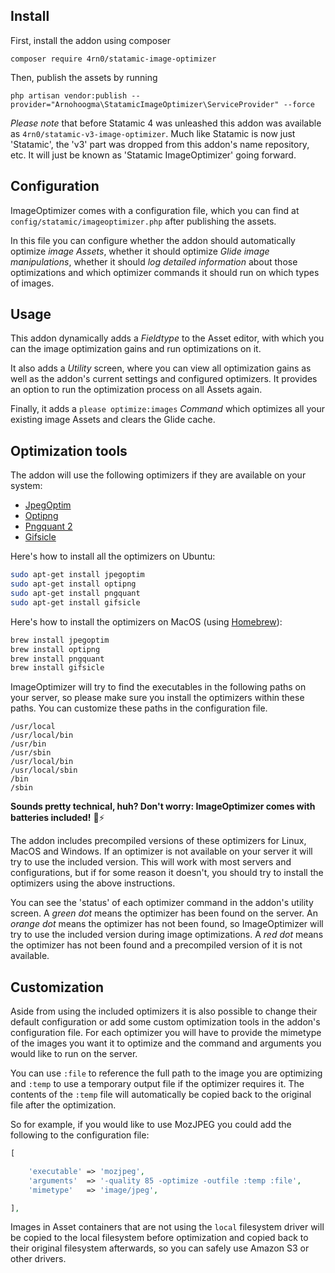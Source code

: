 ## Install
First, install the addon using composer  

```composer require 4rn0/statamic-image-optimizer```

Then, publish the assets by running  

```php artisan vendor:publish --provider="Arnohoogma\StatamicImageOptimizer\ServiceProvider" --force```

*Please note* that before Statamic 4 was unleashed this addon was available as `4rn0/statamic-v3-image-optimizer`. Much like Statamic is now just 'Statamic', the 'v3' part was dropped from this addon's name repository, etc. It will just be known as 'Statamic ImageOptimizer' going forward.

## Configuration
ImageOptimizer comes with a configuration file, which you can find at `config/statamic/imageoptimizer.php` after publishing the assets.  

In this file you can configure whether the addon should automatically optimize *image Assets*, whether it should optimize *Glide image manipulations*, whether it should *log detailed information* about those optimizations and which optimizer commands it should run on which types of images.  

## Usage
This addon dynamically adds a *Fieldtype* to the Asset editor, with which you can the image optimization gains and run optimizations on it.  

It also adds a *Utility* screen, where you can view all optimization gains as well as the addon's current settings and configured optimizers. It provides an option to run the optimization process on all Assets again.  

Finally, it adds a `please optimize:images` *Command* which optimizes all your existing image Assets and clears the Glide cache.  

## Optimization tools
The addon will use the following optimizers if they are available on your system:

- [JpegOptim](http://freecode.com/projects/jpegoptim)
- [Optipng](http://optipng.sourceforge.net/)
- [Pngquant 2](https://pngquant.org/)
- [Gifsicle](http://www.lcdf.org/gifsicle/)

Here's how to install all the optimizers on Ubuntu:

```bash
sudo apt-get install jpegoptim
sudo apt-get install optipng
sudo apt-get install pngquant
sudo apt-get install gifsicle
```

Here's how to install the optimizers on MacOS (using [Homebrew](https://brew.sh/)):

```bash
brew install jpegoptim
brew install optipng
brew install pngquant
brew install gifsicle
```

ImageOptimizer will try to find the executables in the following paths on your server, so please make sure you install the optimizers within these paths. You can customize these paths in the configuration file.

    /usr/local
    /usr/local/bin
    /usr/bin
    /usr/sbin
    /usr/local/bin
    /usr/local/sbin
    /bin
    /sbin

**Sounds pretty technical, huh? Don't worry: ImageOptimizer comes with batteries included!** 🔋⚡ 

The addon includes precompiled versions of these optimizers for Linux, MacOS and Windows. If an optimizer is not available on your server it will try to use the included version. This will work with most servers and configurations, but if for some reason it doesn't, you should try to install the optimizers using the above instructions.

You can see the 'status' of each optimizer command in the addon's utility screen. A *green dot* means the optimizer has been found on the server. An *orange dot* means the optimizer has not been found, so ImageOptimizer will try to use the included version during image optimizations. A *red dot* means the optimizer has not been found and a precompiled version of it is not available.  

## Customization
Aside from using the included optimizers it is also possible to change their default configuration or add some custom optimization tools in the addon's configuration file. For each optimizer you will have to provide the mimetype of the images you want it to optimize and the command and arguments you would like to run on the server.

You can use `:file` to reference the full path to the image you are optimizing and `:temp` to use a temporary output file if the optimizer requires it. The contents of the `:temp` file will automatically be copied back to the original file after the optimization.

So for example, if you would like to use MozJPEG you could add the following to the configuration file:

```php
[

    'executable' => 'mozjpeg',
    'arguments'  => '-quality 85 -optimize -outfile :temp :file',
    'mimetype'   => 'image/jpeg',

],
```  

Images in Asset containers that are not using the `local` filesystem driver will be copied to the local filesystem before optimization and copied back to their original filesystem afterwards, so you can safely use Amazon S3 or other drivers.